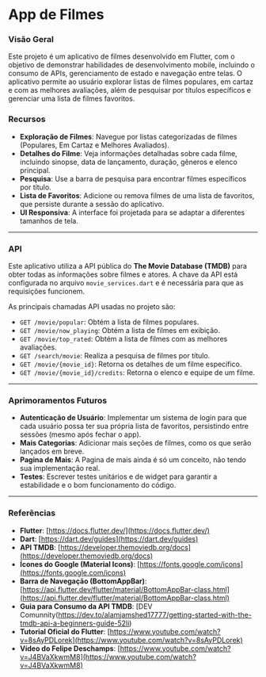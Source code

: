 # App de Filmes

### Visão Geral

Este projeto é um aplicativo de filmes desenvolvido em Flutter, com o objetivo de demonstrar habilidades de desenvolvimento mobile, incluindo o consumo de APIs, gerenciamento de estado e navegação entre telas. O aplicativo permite ao usuário explorar listas de filmes populares, em cartaz e com as melhores avaliações, além de pesquisar por títulos específicos e gerenciar uma lista de filmes favoritos.

### Recursos

- **Exploração de Filmes**: Navegue por listas categorizadas de filmes (Populares, Em Cartaz e Melhores Avaliados).
- **Detalhes do Filme**: Veja informações detalhadas sobre cada filme, incluindo sinopse, data de lançamento, duração, gêneros e elenco principal.
- **Pesquisa**: Use a barra de pesquisa para encontrar filmes específicos por título.
- **Lista de Favoritos**: Adicione ou remova filmes de uma lista de favoritos, que persiste durante a sessão do aplicativo.
- **UI Responsiva**: A interface foi projetada para se adaptar a diferentes tamanhos de tela.

---

### API

Este aplicativo utiliza a API pública do **The Movie Database (TMDB)** para obter todas as informações sobre filmes e atores. A chave da API está configurada no arquivo `movie_services.dart` e é necessária para que as requisições funcionem.

As principais chamadas API usadas no projeto são:

- `GET /movie/popular`: Obtém a lista de filmes populares.
- `GET /movie/now_playing`: Obtém a lista de filmes em exibição.
- `GET /movie/top_rated`: Obtém a lista de filmes com as melhores avaliações.
- `GET /search/movie`: Realiza a pesquisa de filmes por título.
- `GET /movie/{movie_id}`: Retorna os detalhes de um filme específico.
- `GET /movie/{movie_id}/credits`: Retorna o elenco e equipe de um filme.

---

### Aprimoramentos Futuros

- **Autenticação de Usuário**: Implementar um sistema de login para que cada usuário possa ter sua própria lista de favoritos, persistindo entre sessões (mesmo após fechar o app).
- **Mais Categorias**: Adicionar mais seções de filmes, como os que serão lançados em breve.
- **Pagina de Mais**: A Pagina de mais ainda é só um conceito, não tendo sua implementação real.
- **Testes**: Escrever testes unitários e de widget para garantir a estabilidade e o bom funcionamento do código.

---

### Referências

- **Flutter**: [https://docs.flutter.dev/](https://docs.flutter.dev/)
- **Dart**: [https://dart.dev/guides](https://dart.dev/guides)
- **API TMDB**: [https://developer.themoviedb.org/docs](https://developer.themoviedb.org/docs)
- **Ícones do Google (Material Icons)**: [https://fonts.google.com/icons](https://fonts.google.com/icons)
- **Barra de Navegação (BottomAppBar)**: [https://api.flutter.dev/flutter/material/BottomAppBar-class.html](https://api.flutter.dev/flutter/material/BottomAppBar-class.html)
- **Guia para Consumo da API TMDB**: [DEV Comunnity(https://dev.to/alamjamshed17777/getting-started-with-the-tmdb-api-a-beginners-guide-52li)
- **Tutorial Oficial do Flutter**: [https://www.youtube.com/watch?v=8sAyPDLorek](https://www.youtube.com/watch?v=8sAyPDLorek)
- **Vídeo do Felipe Deschamps**: [https://www.youtube.com/watch?v=J4BVaXkwmM8](https://www.youtube.com/watch?v=J4BVaXkwmM8)
